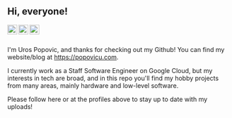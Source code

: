 ## Hi, everyone!

<a href="https://twitter.com/popovicu94">
<img align="left" alt="Uros Popovic | Twitter" width="22px" src="https://cdn.jsdelivr.net/npm/simple-icons@v3/icons/twitter.svg" />
</a>
<a href="https://www.linkedin.com/in/upopovic/">
<img align="left" alt="Uros Popovic | LinkedIn" width="22px" src="https://cdn.jsdelivr.net/npm/simple-icons@v3/icons/linkedin.svg" />
</a>
<a href="https://reddit.com/u/urosp/">
<img align="left" alt="Uros Popovic | Reddit" width="22px" src="https://cdn.jsdelivr.net/npm/simple-icons@v3/icons/reddit.svg" />
</a>
<br />
<br />

I'm Uros Popovic, and thanks for checking out my Github! You can find my website/blog at https://popovicu.com.

I currently work as a Staff Software Engineer on Google Cloud, but my interests in tech are broad, and in this repo you'll find my hobby projects from many areas, mainly hardware and low-level software.

Please follow here or at the profiles above to stay up to date with my uploads!
